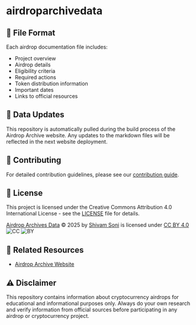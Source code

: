 # airdroparchivedata

## 📝 File Format

Each airdrop documentation file includes:
- Project overview
- Airdrop details
- Eligibility criteria
- Required actions
- Token distribution information
- Important dates
- Links to official resources

## 🔄 Data Updates

This repository is automatically pulled during the build process of the Airdrop Archive website. Any updates to the markdown files will be reflected in the next website deployment.

## 🤝 Contributing

For detailed contribution guidelines, please see our [contribution guide](contribute.md).


## 📜 License

This project is licensed under the Creative Commons Attribution 4.0 International License - see the [LICENSE](LICENSE) file for details.

[Airdrop Archives Data](https://github.com/i-shivamsoni/airdroparchivedata) © 2025 by [Shivam Soni](https://github.com/i-shivamsoni) is licensed under [CC BY 4.0](https://creativecommons.org/licenses/by/4.0/) ![CC](https://mirrors.creativecommons.org/presskit/icons/cc.svg) ![BY](https://mirrors.creativecommons.org/presskit/icons/by.svg)

## 🔗 Related Resources

- [Airdrop Archive Website](https://airdroparchive.com)

## ⚠️ Disclaimer

This repository contains information about cryptocurrency airdrops for educational and informational purposes only. Always do your own research and verify information from official sources before participating in any airdrop or cryptocurrency project.
